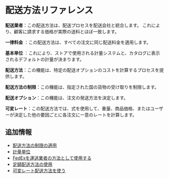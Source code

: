 # 配送方法リファレンス

**配送業者**：この配送方法は、配送プロセスを配送会社と統合します。 これにより、顧客に請求する価格が実際の送料とほぼ一致します。

**一律料金** ：この配送方法は、すべての注文に同じ配送料金を適用します。

**基本単位** ：これにより、ストアで使用される計量システムと、カタログに表示されるデフォルトの計量が決まります。

**配送方法**：この機能は、特定の配送オプションのコストを計算するプロセスを提供します。

**配送方法の制限**：この機能は、指定された国の貨物の受け取りを制限します。

**配送オプション**：この機能は、注文の発送方法を決定します。

**可変レート**：この配送方法では、式を使用して、重量、商品価格、またはユーザーが決定した他の要因ごとに各注文に一意のレートを計算します。

## 追加情報

* [配送方法の制限の適用](./applying-shipping-method-restrictions.md)
* [計量単位](./measurement-units.md)
* [FedExを運送業者の方法として使用する](./using-the-fedex-shipping-method.md)
* [定額配送方法の使用](./using-the-flat-rate-shipping-method.md)
* [可変レート配送方法を使う](./using-the-variable-rate-shipping-method.md)
  